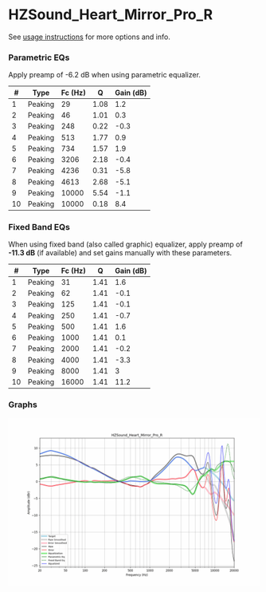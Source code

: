 # HZSound_Heart_Mirror_Pro_R
See [usage instructions](https://github.com/jaakkopasanen/AutoEq#usage) for more options and info.

### Parametric EQs
Apply preamp of -6.2 dB when using parametric equalizer.

|   # | Type    |   Fc (Hz) |    Q |   Gain (dB) |
|-----|---------|-----------|------|-------------|
|   1 | Peaking |        29 | 1.08 |         1.2 |
|   2 | Peaking |        46 | 1.01 |         0.3 |
|   3 | Peaking |       248 | 0.22 |        -0.3 |
|   4 | Peaking |       513 | 1.77 |         0.9 |
|   5 | Peaking |       734 | 1.57 |         1.9 |
|   6 | Peaking |      3206 | 2.18 |        -0.4 |
|   7 | Peaking |      4236 | 0.31 |        -5.8 |
|   8 | Peaking |      4613 | 2.68 |        -5.1 |
|   9 | Peaking |     10000 | 5.54 |        -1.1 |
|  10 | Peaking |     10000 | 0.18 |         8.4 |

### Fixed Band EQs
When using fixed band (also called graphic) equalizer, apply preamp of **-11.3 dB** (if available) and set gains manually with these parameters.

|   # | Type    |   Fc (Hz) |    Q |   Gain (dB) |
|-----|---------|-----------|------|-------------|
|   1 | Peaking |        31 | 1.41 |         1.6 |
|   2 | Peaking |        62 | 1.41 |        -0.1 |
|   3 | Peaking |       125 | 1.41 |        -0.1 |
|   4 | Peaking |       250 | 1.41 |        -0.7 |
|   5 | Peaking |       500 | 1.41 |         1.6 |
|   6 | Peaking |      1000 | 1.41 |         0.1 |
|   7 | Peaking |      2000 | 1.41 |        -0.2 |
|   8 | Peaking |      4000 | 1.41 |        -3.3 |
|   9 | Peaking |      8000 | 1.41 |         3   |
|  10 | Peaking |     16000 | 1.41 |        11.2 |

### Graphs
![](./HZSound_Heart_Mirror_Pro_R.png)
